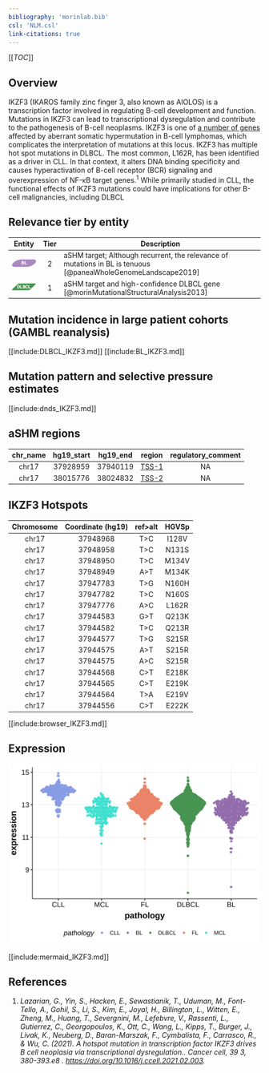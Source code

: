 ```yaml
---
bibliography: 'morinlab.bib'
csl: 'NLM.csl'
link-citations: true
---
```

[[_TOC_]]

## Overview
IKZF3 (IKAROS family zinc finger 3, also known as AIOLOS) is a transcription factor involved in regulating B-cell development and function. Mutations in IKZF3 can lead to transcriptional dysregulation and contribute to the pathogenesis of B-cell neoplasms. IKZF3 is one of [a number of genes](https://github.com/morinlab/LLMPP/wiki/ashm) affected by aberrant somatic hypermutation in B-cell lymphomas, which complicates the interpretation of mutations at this locus. IKZF3 has multiple hot spot mutations in DLBCL. The most common, L162R, has been identified as a driver in CLL. In that context, it alters DNA binding specificity and causes hyperactivation of B-cell receptor (BCR) signaling and overexpression of NF-κB target genes.<sup>1</sup> While primarily studied in CLL, the functional effects of IKZF3 mutations could have implications for other B-cell malignancies, including DLBCL 


## Relevance tier by entity

|Entity|Tier|Description                           |
|:------:|:----:|--------------------------------------|
|![BL](images/icons/BL_tier2.png)    |2 | aSHM target; Although recurrent, the relevance of mutations in BL is tenuous [@paneaWholeGenomeLandscape2019]|
|![DLBCL](images/icons/DLBCL_tier1.png) |1 | aSHM target and high-confidence DLBCL gene            [@morinMutationalStructuralAnalysis2013]|

## Mutation incidence in large patient cohorts (GAMBL reanalysis)

[[include:DLBCL_IKZF3.md]]
[[include:BL_IKZF3.md]]

## Mutation pattern and selective pressure estimates

[[include:dnds_IKZF3.md]]

## aSHM regions

|chr_name|hg19_start|hg19_end|region                                                                                      |regulatory_comment|
|:--------:|:----------:|:--------:|:--------------------------------------------------------------------------------------------:|:------------------:|
|chr17   |37928959  |37940119|[TSS-1](https://genome.ucsc.edu/s/rdmorin/GAMBL%20hg19?position=chr17%3A37928959%2D37940119)|NA                |
|chr17   |38015776  |38024832|[TSS-2](https://genome.ucsc.edu/s/rdmorin/GAMBL%20hg19?position=chr17%3A38015776%2D38024832)|NA                |


## IKZF3 Hotspots

| Chromosome |Coordinate (hg19) | ref>alt | HGVSp | 
 | :---:| :---: | :--: | :---: |
|chr17|37948968|T>C|I128V| 
|chr17|37948958|T>C|N131S| 
|chr17|37948950|T>C|M134V| 
|chr17|37948949|A>T|M134K| 
|chr17|37947783|T>G|N160H| 
|chr17|37947782|T>C|N160S| 
|chr17|37947776|A>C|L162R| 
|chr17|37944583|G>T|Q213K| 
|chr17|37944582|T>C|Q213R| 
|chr17|37944577|T>G|S215R| 
|chr17|37944575|A>T|S215R| 
|chr17|37944575|A>C|S215R| 
|chr17|37944568|C>T|E218K| 
|chr17|37944565|C>T|E219K| 
|chr17|37944564|T>A|E219V| 
|chr17|37944556|C>T|E222K| 


[[include:browser_IKZF3.md]]

## Expression
![](images/gene_expression/IKZF3_by_pathology.svg)

[[include:mermaid_IKZF3.md]]

## References
1. *Lazarian, G., Yin, S., Hacken, E., Sewastianik, T., Uduman, M., Font-Tello, A., Gohil, S., Li, S., Kim, E., Joyal, H., Billington, L., Witten, E., Zheng, M., Huang, T., Severgnini, M., Lefebvre, V., Rassenti, L., Gutierrez, C., Georgopoulos, K., Ott, C., Wang, L., Kipps, T., Burger, J., Livak, K., Neuberg, D., Baran-Marszak, F., Cymbalista, F., Carrasco, R., & Wu, C. (2021). A hotspot mutation in transcription factor IKZF3 drives B cell neoplasia via transcriptional dysregulation.. Cancer cell, 39 3, 380-393.e8 . https://doi.org/10.1016/j.ccell.2021.02.003.*

<!-- ORIGIN: morinMutationalStructuralAnalysis2013 -->
<!-- DLBCL: morinMutationalStructuralAnalysis2013 -->
<!-- BL: paneaWholeGenomeLandscape2019 -->
